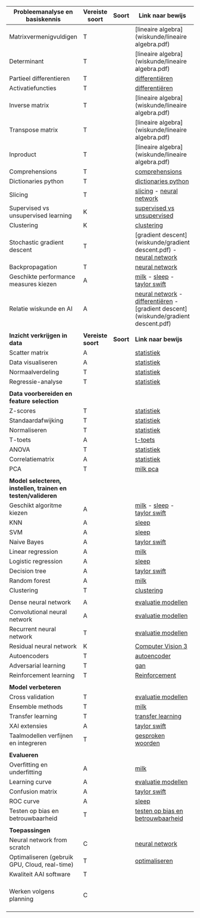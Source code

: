 | **Probleemanalyse en basiskennis** | **Vereiste soort** | **Soort** | **Link naar bewijs** | **Sprint (optioneel)** | *coach opmerking* |
| --- | --- | --- | --- | --- | --- |
| Matrixvermenigvuldigen | T | | [lineaire algebra](wiskunde/lineaire algebra.pdf) | 1 | |
| Determinant | T | | [lineaire algebra](wiskunde/lineaire algebra.pdf) | 1 | |
| Partieel differentieren | T | | [differentiëren](wiskunde/differentiëren.pdf) | 1 | |
| Activatiefuncties | T | | [differentiëren](wiskunde/differentiëren.pdf) | 1 | |
| Inverse matrix | T | | [lineaire algebra](wiskunde/lineaire algebra.pdf) | 1 | |
| Transpose matrix | T | | [lineaire algebra](wiskunde/lineaire algebra.pdf) | 1 | |
| Inproduct | T | | [lineaire algebra](wiskunde/lineaire algebra.pdf) | 1 | |
| Comprehensions | T | | [comprehensions](extra/comprehensions.ipynb) | 1 | |
| Dictionaries python | T | | [dictionaries python](extra/dictionaries%20python.ipynb) | 1 | |
| Slicing | T | | [slicing](extra/slicing.ipynb) - [neural network](python_nn/Neural%20Network.ipynb) | 1 | |
| Supervised vs unsupervised learning | K | | [supervised vs unsupervised](extra/supervised%20vs%20unsupervised%20learning.ipynb) | 1 | | 
| Clustering | K | | [clustering](extra/clustering/clustering.ipynb) | 1 | | 
| Stochastic gradient descent | T | | [gradient descent](wiskunde/gradient descent.pdf) - [neural network](python_nn/Neural%20Network.ipynb) | 2 | |
| Backpropagation | T | | [neural network](python_nn/Neural%20Network.ipynb) | 2 |
| Geschikte performance measures kiezen | A | | [milk](machinelearning/milk/milk.ipynb) - [sleep](machinelearning/sleep/sleep.ipynb) - [taylor swift](machinelearning/taylor%20swift/taylor%20swift.ipynb) | 1 | |
| Relatie wiskunde en AI | A | | [neural network](python_nn/Neural%20Network.ipynb) -  [differentiëren](wiskunde/differentiëren.pdf) - [gradient descent](wiskunde/gradient descent.pdf) | 3 | |
| | | | | | |
| **Inzicht verkrijgen in data** | **Vereiste soort** | **Soort** | **Link naar bewijs** | | | | | |
| Scatter matrix | A | | [statistiek](statistics/statistiek.ipynb) | 1 | |
| Data visualiseren | A | | [statistiek](statistics/statistiek.ipynb) | 1 | |
| Normaalverdeling | T | | [statistiek](statistics/statistiek.ipynb) | 1 | |
| Regressie-analyse | T | | [statistiek](statistics/statistiek.ipynb) | 1 | |
| | | | | | |
| **Data voorbereiden en feature selection** | | | | |
| Z-scores | T | | [statistiek](statistics/statistiek.ipynb) | 1,2 |
| Standaardafwijking | T | | [statistiek](statistics/statistiek.ipynb) | 1 |
| Normaliseren | T | | [statistiek](statistics/statistiek.ipynb) | 1,2 |
| T-toets | A | | [t-toets](statistics/t-toets.ipynb) | 1 |
| ANOVA | T | | [statistiek](statistics/statistiek.ipynb) | 1,2 |
| Correlatiematrix | A | | [statistiek](statistics/statistiek.ipynb) | 1 |
| PCA | T | | [milk pca](statistics/milkPCA.ipynb) | 2 | 
 | | | | |
| **Model selecteren, instellen, trainen en testen/valideren** | | | | |
| Geschikt algoritme kiezen | A | | [milk](machinelearning/milk/milk.ipynb) - [sleep](machinelearning/sleep/sleep.ipynb) - [taylor swift](machinelearning/taylor%20swift/taylor%20swift.ipynb) | 3 |
| KNN | A | | [sleep](machinelearning/sleep/sleep.ipynb) | 1 |
| SVM | A | | [sleep](machinelearning/sleep/sleep.ipynb) | 1 | |
| Naive Bayes | A | | [taylor swift](machinelearning/taylor%20swift/taylor%20swift.ipynb) | 1 |
| Linear regression | A | | [milk](machinelearning/milk/milk.ipynb) | 1 |
| Logistic regression | A | | [sleep](machinelearning/sleep/sleep.ipynb) | 1 |
| Decision tree | A | | [taylor swift](machinelearning/taylor%20swift/taylor%20swift.ipynb) | 1 |
| Random forest | A | |[milk](machinelearning/milk/milk.ipynb) |  1 |
| Clustering | T | | [clustering](extra/clustering/clustering.ipynb) | 2 |
| | | | |
| Dense neural network | A | | [evaluatie modellen](deeplearning/NLP/evaluatie%20modellen.ipynb) | 2 |
| Convolutional neural network | A | | [evaluatie modellen](deeplearning/NLP/evaluatie%20modellen.ipynb) | 2 |
| Recurrent neural network | T | | [evaluatie modellen](deeplearning/NLP/evaluatie%20modellen.ipynb) | 2 |
| Residual neural network | K | | [Computer Vision 3](deeplearning/Computer%20Vision%203/Computer%20Vision%203.ipynb) | 2 |
| Autoencoders | T | | [autoencoder](deeplearning/Generative%20DL/autoencoder.ipynb) | 2 |
| Adversarial learning | T | | [gan](deeplearning/Generative%20DL/simple_gan%20.ipynb) | 3 |
| Reinforcement learning | T | | [Reinforcement](deeplearning/Reinforcement%20learning%20en%20historie/Reinforcement.pdf)| 2 |
| | | | | |
| **Model verbeteren** | | | | |
| Cross validation | T | | [evaluatie modellen](deeplearning/NLP/evaluatie%20modellen.ipynb) | 1 |
| Ensemble methods | T | | [milk](machinelearning/milk/milk.ipynb) | 2 |
| Transfer learning | T | | [transfer learning](deeplearning/Optimalisatie%2C%20bias%20en%20eXplainable%20AI/Transfer%20learning.ipynb) | 2 |
| XAI extensies | A | | [taylor swift](machinelearning/taylor%20swift/taylor%20swift.ipynb) | 3 |
| Taalmodellen verfijnen en integreren | T | | [gesproken woorden](deeplearning/NLP/gesproken_woorden.ipynb) | 3 | |
 | | | | |
| **Evalueren** | | | | |
| Overfitting en underfitting | A |  | [milk](machinelearning/milk/milk.ipynb) | 1 |
| Learning curve | A | | [evaluatie modellen](deeplearning/NLP/evaluatie%20modellen.ipynb) | 1 |
| Confusion matrix | A | | [taylor swift](machinelearning/taylor%20swift/taylor%20swift.ipynb) | 1 |
| ROC curve | A | | [sleep](machinelearning/sleep/sleep.ipynb) | 1 |
| Testen op bias en betrouwbaarheid | T | |  [testen op bias en betrouwbaarheid](deeplearning/Optimalisatie%2C%20bias%20en%20eXplainable%20AI/Testen%20op%20bias%20en%20betrouwbaarheid.ipynb) | 3 |
| | | | | |
| **Toepassingen** | | | | |
| Neural network from scratch | C | | [neural network](python_nn/Neural%20Network.ipynb) | 1 |
| Optimaliseren (gebruik GPU, Cloud, real-time) | T | |  [optimaliseren](deeplearning/Optimalisatie%2C%20bias%20en%20eXplainable%20AI/Optimaliseren.pdf)  | 3 |
| Kwaliteit AAI software | T | | | 3 |
| Werken volgens planning | C | | | 3 | [This is an internal link to weekplanning](weekplanning.md) |
